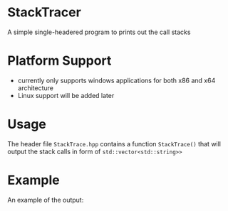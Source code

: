 # StackTracer
A simple single-headered program to prints out the call stacks

# Platform Support
* currently only supports windows applications for both x86 and x64 architecture
* Linux support will be added later

# Usage
The header file `StackTrace.hpp` contains a function `StackTrace()` that will output the stack calls in form of `std::vector<std::string>>`

# Example
An example of the output: 
```

```
